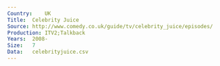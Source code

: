 ```yaml
---
Country:	UK
Title:	Celebrity Juice
Source:	http://www.comedy.co.uk/guide/tv/celebrity_juice/episodes/
Production:	ITV2;Talkback
Years:	2008-
Size:	7
Data:	celebrityjuice.csv
---
```

